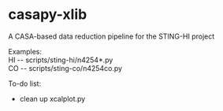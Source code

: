 casapy-xlib
===========

A CASA-based data reduction pipeline for the STING-HI project

Examples:<br>
  HI -- scripts/sting-hi/n4254*.py<br>
  CO -- scripts/sting-co/n4254co.py<br>

To-do list:

* clean up xcalplot.py
